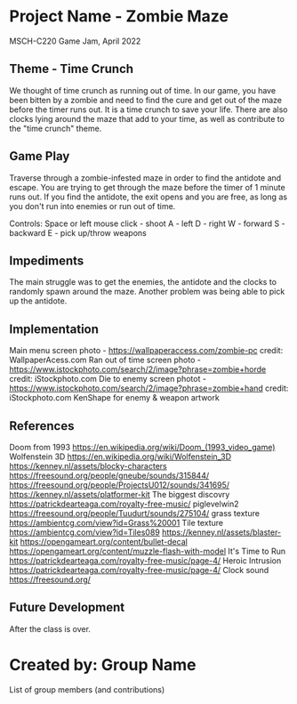 # Project Name - Zombie Maze
MSCH-C220 Game Jam, April 2022

## Theme - Time Crunch
We thought of time crunch as running out of time. In our game, you have been bitten by a zombie and need to find the cure and get out of the maze before the timer runs out. It is a time crunch to save your life. There are also clocks lying around the maze that add to your time, as well as contribute to the "time crunch" theme.

## Game Play
Traverse through a zombie-infested maze in order to find the antidote and escape. You are trying to get through the maze before the timer of 1 minute runs out. If you find the antidote, the exit opens and you are free, as long as you don't run into enemies or run out of time. 

Controls:
Space or left mouse click - shoot
A - left
D - right
W - forward
S - backward
E - pick up/throw weapons

## Impediments
The main struggle was to get the enemies, the antidote and the clocks to randomly spawn around the maze. Another problem was being able to pick up the antidote. 

## Implementation
Main menu screen photo - https://wallpaperaccess.com/zombie-pc credit: WallpaperAcess.com
Ran out of time screen photo - https://www.istockphoto.com/search/2/image?phrase=zombie+horde credit: iStockphoto.com
Die to enemy screen photot - https://www.istockphoto.com/search/2/image?phrase=zombie+hand credit: iStockphoto.com
KenShape for enemy & weapon artwork

## References
Doom from 1993 https://en.wikipedia.org/wiki/Doom_(1993_video_game)
Wolfenstein 3D https://en.wikipedia.org/wiki/Wolfenstein_3D
https://kenney.nl/assets/blocky-characters
https://freesound.org/people/gneube/sounds/315844/
https://freesound.org/people/ProjectsU012/sounds/341695/
https://kenney.nl/assets/platformer-kit
The biggest discovry https://patrickdearteaga.com/royalty-free-music/
piglevelwin2 https://freesound.org/people/Tuudurt/sounds/275104/
grass texture https://ambientcg.com/view?id=Grass%20001
Tile texture https://ambientcg.com/view?id=Tiles089
https://kenney.nl/assets/blaster-kit
https://opengameart.org/content/bullet-decal
https://opengameart.org/content/muzzle-flash-with-model
It's Time to Run https://patrickdearteaga.com/royalty-free-music/page-4/
Heroic Intrusion https://patrickdearteaga.com/royalty-free-music/page-4/
Clock sound https://freesound.org/ 

## Future Development
After the class is over. 

# Created by: Group Name
List of group members (and contributions)
